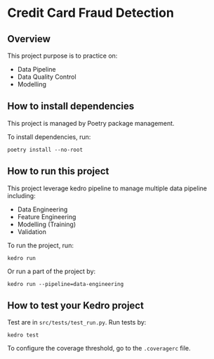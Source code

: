 # Credit Card Fraud Detection

## Overview

This project purpose is to practice on:
- Data Pipeline
- Data Quality Control
- Modelling 


## How to install dependencies

This project is managed by Poetry package management.

To install dependencies, run:

```
poetry install --no-root
```

## How to run this project

This project leverage kedro pipeline to manage multiple data pipeline including:
- Data Engineering 
- Feature Engineering
- Modelling (Training)
- Validation

To run the project, run:

```
kedro run
```

Or run a part of the project by:

```commandline
kedro run --pipeline=data-engineering
```

## How to test your Kedro project

Test are in  `src/tests/test_run.py`. Run tests by:

```
kedro test
```

To configure the coverage threshold, go to the `.coveragerc` file.
